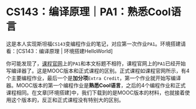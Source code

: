 # CS143：编译原理｜PA1：熟悉Cool语言

这是本人实现斯坦福`CS143`变编程作业的笔记，对应第一次作业`PA1`。环境搭建请看：[CS143：编译原理 | 环境搭建HelloWorld]

你可能发现了，[课程官网](http://web.stanford.edu/class/cs143/)上的`PA1`和本文标题不相符，课程官网上的`PA1`已经开始写编译器了。这是MOOC版本和正式课程的区别。正式课程如课程官网所示，有4个主要编程作业，最后一个是**加分项**`Extra Credit`，第一个作业就开始写编译器。MOOC版本的第一个编程作业是**熟悉Cool语言**，之后的4个编程作业和正式课程相同。在文章[环境搭建]中，我们下载到的是MOOC版本的材料，也就接着使用这个版本的，反正和正式课程没有特别大的区别。

